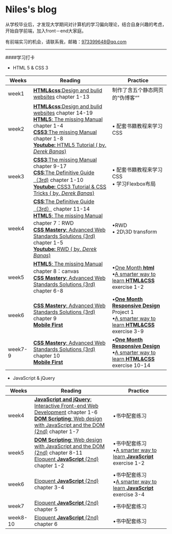# Niles's blog


从学校毕业后，才发现大学期间对计算机的学习偏向理论，结合自身兴趣的考虑，开始自学前端，加入front－end大家庭。  

有前端实习的机会，请联系我，邮箱：<973399648@qq.com>
***
####学习打卡
- HTML 5 & CSS 3
  

 Weeks|Reading| Practice
---|---|---
week1 | [**HTML&css**:Design and bulid websites](https://book.douban.com/subject/21338365/) chapter 1-13| 制作了含五个静态网页的“伪博客“”
week2 | [**HTML&css**:Design and bulid websites](https://book.douban.com/subject/21338365/)  chapter 14-19<br>[**HTML5**: The missing Manual](https://book.douban.com/subject/26354468/)  chapter 1-4<br>[**CSS3**:The missing Manual](https://book.douban.com/subject/17458569/) chapter 1-8<br>[**Youtube:** HTML5 Tutorial ( by. *Derek Banas*) ](https://www.youtube.com/watch?v=CUxH_rWSI1k)| • 配套书籍教程来学习CSS
week3|[**CSS3**:The missing Manual](https://book.douban.com/subject/17458569/) chapter 9-17<br>[**CSS**:The Definitive Guide（3rd)](https://book.douban.com/subject/2308234/)  chapter 1-10<br>[**Youtube:** CSS3 Tutorial & CSS Tricks ( by. *Derek Banas*) ](https://www.youtube.com/)|• 配套书籍教程来学习CSS<br>• 学习Flexbox布局
week4|[**CSS**:The Definitive Guide（3rd）](https://book.douban.com/subject/2308234/) chapter 11-14<br>[**HTML5**: The missing Manual](https://book.douban.com/subject/26354468/)  chapter 7：RWD<br>[**CSS Mastery**: Advanced Web Standards Solutions (3rd)](http://www.apress.com/9781430258636)  chapter 1-5<br>[**Youtube:** RWD ( by. *Derek Banas*) ](https://www.youtube.com/)|•RWD<br>• 2D\3D transform<br>
week5|[**HTML5**: The missing Manual](https://book.douban.com/subject/26354468/)  chapter 8：canvas<br>[**CSS Mastery**: Advanced Web Standards Solutions (3rd)](http://www.apress.com/9781430258636)  chapter 6-8<br>|•[One Month **html**](https://onemonth.com/courses/one-month-html/welcome)<br>•[A smarter way to learn **HTML&CSS**](http://www.asmarterwaytolearn.com/htmlcss/index-of-exercises.html) exercise 1-2
week6|[**CSS Mastery**: Advanced Web Standards Solutions (3rd)](http://www.apress.com/9781430258636)  chapter 9<br>[**Mobile First**](https://book.douban.com/subject/6892334/)|•[**One Month Responsive Design**](https://onemonth.com/courses/responsive-design/curriculum)  Project 1 <br>•[A smarter way to learn **HTML&CSS**](http://www.asmarterwaytolearn.com/htmlcss/index-of-exercises.html) exercise 3-9
week7-9|[**CSS Mastery**: Advanced Web Standards Solutions (3rd)](http://www.apress.com/9781430258636)  chapter 10<br>[**Mobile First**](https://book.douban.com/subject/6892334/)|•[**One Month Responsive Design**](https://onemonth.com/courses/responsive-design/curriculum)<br>•[A smarter way to learn **HTML&CSS**](http://www.asmarterwaytolearn.com/htmlcss/index-of-exercises.html) exercise 10-14


- JavaScript & jQuery  

 Weeks|Reading| Practice
 ---|---|---
 week4|[**JavaScript and jQuery**: Interactive Front-end Web Development](https://book.douban.com/subject/20022383/) chapter 1-6<br>[**DOM Scripting**: Web design with JavaScript and the DOM (2nd)](https://book.douban.com/subject/5436113/) chapter 1-7|•书中配套练习
 week5|[**DOM Scripting**: Web design with JavaScript and the DOM (2nd)](https://book.douban.com/subject/5436113/) chapter 8-11<br>[Eloquent **JavaScript** (2nd)](http://eloquentjavascript.net/) chapter 1-2|•书中配套练习<br>•[A smarter way to learn **JavaScript**](http://asmarterwaytolearn.com/js/index-of-exercises.html) exercise 1-2
 week6|[Eloquent **JavaScript** (2nd)](http://eloquentjavascript.net/) chapter 3-4|•书中配套练习<br>•[A smarter way to learn **JavaScript**](http://asmarterwaytolearn.com/js/index-of-exercises.html) exercise 3-4
 week7|[Eloquent **JavaScript** (2nd)](http://eloquentjavascript.net/) chapter 5|•书中配套练习
 week8-10|[Eloquent **JavaScript** (2nd)](http://eloquentjavascript.net/) chapter 6|•书中配套练习

